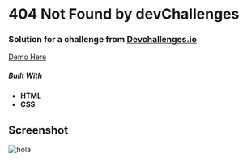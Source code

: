 
# 404 Not Found by devChallenges

### Solution for a challenge from  <a href="http://devchallenges.io" target="_blank">Devchallenges.io</a>

[Demo Here](https://bgasser10.github.io/devChallenges "Demo Here")

##### Built With

- **HTML**
- **CSS**

<!-- OVERVIEW -->

## Screenshot
![](https://github.com/BGasser10/devChallenges-RWD-404-not-found-master/blob/main/img/Screenshot.png "hola")
<!-- ![screenshot](https://user-images.githubusercontent.com/16707738/92399059-5716eb00-f132-11ea-8b14-bcacdc8ec97b.png)-->
<!-- ![screenshot](https://github.com/BGasser10/devChallenges-RWD-404-not-found-master/blob/main/img/Screenshot.png) -->



